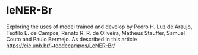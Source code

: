 # leNER-Br
Exploring the uses of model trained and develop by Pedro H. Luz de Araujo, Teófilo E. de Campos, Renato R. R. de Oliveira, Matheus Stauffer, Samuel Couto and Paulo Bermejo. As described in this article https://cic.unb.br/~teodecampos/LeNER-Br/
